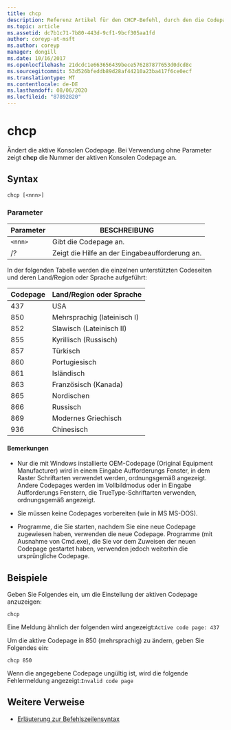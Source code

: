 ```yaml
---
title: chcp
description: Referenz Artikel für den CHCP-Befehl, durch den die Codepage der aktiven Konsole geändert wird.
ms.topic: article
ms.assetid: dc7b1c71-7b80-443d-9cf1-9bcf305aa1fd
author: coreyp-at-msft
ms.author: coreyp
manager: dongill
ms.date: 10/16/2017
ms.openlocfilehash: 21dcdc1e663656439bece576287877653d0dcd8c
ms.sourcegitcommit: 53d526bfeddb89d28af44210a23ba417f6ce0ecf
ms.translationtype: MT
ms.contentlocale: de-DE
ms.lasthandoff: 08/06/2020
ms.locfileid: "87892820"
---
```

# <a name="chcp"></a>chcp

Ändert die aktive Konsolen Codepage. Bei Verwendung ohne Parameter zeigt **chcp** die Nummer der aktiven Konsolen Codepage an.

## <a name="syntax"></a>Syntax

```
chcp [<nnn>]
```

### <a name="parameters"></a>Parameter

| Parameter | BESCHREIBUNG |
| --------- | ----------- |
| `<nnn>` | Gibt die Codepage an. |
| /? | Zeigt die Hilfe an der Eingabeaufforderung an. |

In der folgenden Tabelle werden die einzelnen unterstützten Codeseiten und deren Land/Region oder Sprache aufgeführt:

| Codepage | Land/Region oder Sprache |
| --------- | -------------------------- |
| 437 | USA |
| 850 | Mehrsprachig (lateinisch I) |
| 852 | Slawisch (Lateinisch II) |
| 855 | Kyrillisch (Russisch) |
| 857 | Türkisch |
| 860 | Portugiesisch |
| 861 | Isländisch |
| 863 | Französisch (Kanada) |
| 865 | Nordischen |
| 866 | Russisch |
| 869 | Modernes Griechisch |
| 936 | Chinesisch |

#### <a name="remarks"></a>Bemerkungen

- Nur die mit Windows installierte OEM-Codepage (Original Equipment Manufacturer) wird in einem Eingabe Aufforderungs Fenster, in dem Raster Schriftarten verwendet werden, ordnungsgemäß angezeigt. Andere Codepages werden im Vollbildmodus oder in Eingabe Aufforderungs Fenstern, die TrueType-Schriftarten verwenden, ordnungsgemäß angezeigt.

- Sie müssen keine Codepages vorbereiten (wie in MS MS-DOS).

- Programme, die Sie starten, nachdem Sie eine neue Codepage zugewiesen haben, verwenden die neue Codepage. Programme (mit Ausnahme von Cmd.exe), die Sie vor dem Zuweisen der neuen Codepage gestartet haben, verwenden jedoch weiterhin die ursprüngliche Codepage.

## <a name="examples"></a>Beispiele

Geben Sie Folgendes ein, um die Einstellung der aktiven Codepage anzuzeigen:

```
chcp
```

Eine Meldung ähnlich der folgenden wird angezeigt:`Active code page: 437`

Um die aktive Codepage in 850 (mehrsprachig) zu ändern, geben Sie Folgendes ein:

```
chcp 850
```

Wenn die angegebene Codepage ungültig ist, wird die folgende Fehlermeldung angezeigt:`Invalid code page`

## <a name="additional-references"></a>Weitere Verweise

- [Erläuterung zur Befehlszeilensyntax](command-line-syntax-key.md)
